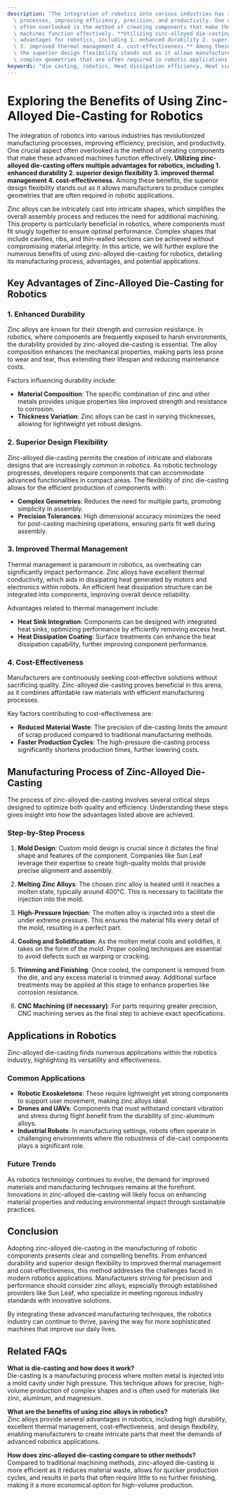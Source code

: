 ```yaml
---
description: "The integration of robotics into various industries has revolutionized manufacturing\
  \ processes, improving efficiency, precision, and productivity. One crucial aspect\
  \ often overlooked is the method of creating components that make these advanced\
  \ machines function effectively. **Utilizing zinc-alloyed die-casting offers multiple\
  \ advantages for robotics, including 1. enhanced durability 2. superior design flexibility\
  \ 3. improved thermal management 4. cost-effectiveness.** Among these benefits,\
  \ the superior design flexibility stands out as it allows manufacturers to produce\
  \ complex geometries that are often required in robotic applications."
keywords: "die casting, robotics, Heat dissipation efficiency, Heat sink"
---
```

# Exploring the Benefits of Using Zinc-Alloyed Die-Casting for Robotics

The integration of robotics into various industries has revolutionized manufacturing processes, improving efficiency, precision, and productivity. One crucial aspect often overlooked is the method of creating components that make these advanced machines function effectively. **Utilizing zinc-alloyed die-casting offers multiple advantages for robotics, including 1. enhanced durability 2. superior design flexibility 3. improved thermal management 4. cost-effectiveness.** Among these benefits, the superior design flexibility stands out as it allows manufacturers to produce complex geometries that are often required in robotic applications.

Zinc alloys can be intricately cast into intricate shapes, which simplifies the overall assembly process and reduces the need for additional machining. This property is particularly beneficial in robotics, where components must fit snugly together to ensure optimal performance. Complex shapes that include cavities, ribs, and thin-walled sections can be achieved without compromising material integrity. In this article, we will further explore the numerous benefits of using zinc-alloyed die-casting for robotics, detailing its manufacturing process, advantages, and potential applications.

## Key Advantages of Zinc-Alloyed Die-Casting for Robotics

### 1. Enhanced Durability

Zinc alloys are known for their strength and corrosion resistance. In robotics, where components are frequently exposed to harsh environments, the durability provided by zinc-alloyed die-casting is essential. The alloy composition enhances the mechanical properties, making parts less prone to wear and tear, thus extending their lifespan and reducing maintenance costs. 

Factors influencing durability include:

- **Material Composition**: The specific combination of zinc and other metals provides unique properties like improved strength and resistance to corrosion.
- **Thickness Variation**: Zinc alloys can be cast in varying thicknesses, allowing for lightweight yet robust designs.

### 2. Superior Design Flexibility

Zinc-alloyed die-casting permits the creation of intricate and elaborate designs that are increasingly common in robotics. As robotic technology progresses, developers require components that can accommodate advanced functionalities in compact areas. The flexibility of zinc die-casting allows for the efficient production of components with:

- **Complex Geometries**: Reduces the need for multiple parts, promoting simplicity in assembly.
- **Precision Tolerances**: High dimensional accuracy minimizes the need for post-casting machining operations, ensuring parts fit well during assembly.

### 3. Improved Thermal Management

Thermal management is paramount in robotics, as overheating can significantly impact performance. Zinc alloys have excellent thermal conductivity, which aids in dissipating heat generated by motors and electronics within robots. An efficient heat dissipation structure can be integrated into components, improving overall device reliability.

Advantages related to thermal management include:

- **Heat Sink Integration**: Components can be designed with integrated heat sinks, optimizing performance by efficiently removing excess heat.
- **Heat Dissipation Coating**: Surface treatments can enhance the heat dissipation capability, further improving component performance.

### 4. Cost-Effectiveness

Manufacturers are continuously seeking cost-effective solutions without sacrificing quality. Zinc-alloyed die-casting proves beneficial in this arena, as it combines affordable raw materials with efficient manufacturing processes. 

Key factors contributing to cost-effectiveness are:

- **Reduced Material Waste**: The precision of die-casting limits the amount of scrap produced compared to traditional manufacturing methods.
- **Faster Production Cycles**: The high-pressure die-casting process significantly shortens production times, further lowering costs.

## Manufacturing Process of Zinc-Alloyed Die-Casting

The process of zinc-alloyed die-casting involves several critical steps designed to optimize both quality and efficiency. Understanding these steps gives insight into how the advantages listed above are achieved.

### Step-by-Step Process

1. **Mold Design**: Custom mold design is crucial since it dictates the final shape and features of the component. Companies like Sun Leaf leverage their expertise to create high-quality molds that provide precise alignment and assembly.
  
2. **Melting Zinc Alloys**: The chosen zinc alloy is heated until it reaches a molten state, typically around 400°C. This is necessary to facilitate the injection into the mold.

3. **High-Pressure Injection**: The molten alloy is injected into a steel die under extreme pressure. This ensures the material fills every detail of the mold, resulting in a perfect part.

4. **Cooling and Solidification**: As the molten metal cools and solidifies, it takes on the form of the mold. Proper cooling techniques are essential to avoid defects such as warping or cracking.

5. **Trimming and Finishing**: Once cooled, the component is removed from the die, and any excess material is trimmed away. Additional surface treatments may be applied at this stage to enhance properties like corrosion resistance.

6. **CNC Machining (if necessary)**: For parts requiring greater precision, CNC machining serves as the final step to achieve exact specifications.

## Applications in Robotics

Zinc-alloyed die-casting finds numerous applications within the robotics industry, highlighting its versatility and effectiveness.

### Common Applications

- **Robotic Exoskeletons**: These require lightweight yet strong components to support user movement, making zinc alloys ideal.
- **Drones and UAVs**: Components that must withstand constant vibration and stress during flight benefit from the durability of zinc-aluminum alloys.
- **Industrial Robots**: In manufacturing settings, robots often operate in challenging environments where the robustness of die-cast components plays a significant role.

### Future Trends

As robotics technology continues to evolve, the demand for improved materials and manufacturing techniques remains at the forefront. Innovations in zinc-alloyed die-casting will likely focus on enhancing material properties and reducing environmental impact through sustainable practices.

## Conclusion

Adopting zinc-alloyed die-casting in the manufacturing of robotic components presents clear and compelling benefits. From enhanced durability and superior design flexibility to improved thermal management and cost-effectiveness, this method addresses the challenges faced in modern robotics applications. Manufacturers striving for precision and performance should consider zinc alloys, especially through established providers like Sun Leaf, who specialize in meeting rigorous industry standards with innovative solutions.

By integrating these advanced manufacturing techniques, the robotics industry can continue to thrive, paving the way for more sophisticated machines that improve our daily lives.

## Related FAQs

**What is die-casting and how does it work?**  
Die-casting is a manufacturing process where molten metal is injected into a mold cavity under high pressure. This technique allows for precise, high-volume production of complex shapes and is often used for materials like zinc, aluminum, and magnesium.

**What are the benefits of using zinc alloys in robotics?**  
Zinc alloys provide several advantages in robotics, including high durability, excellent thermal management, cost-effectiveness, and design flexibility, enabling manufacturers to create intricate parts that meet the demands of advanced robotics applications.

**How does zinc-alloyed die-casting compare to other methods?**  
Compared to traditional machining methods, zinc-alloyed die-casting is more efficient as it reduces material waste, allows for quicker production cycles, and results in parts that often require little to no further finishing, making it a more economical option for high-volume production.
